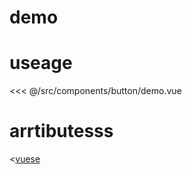 # demo

  <demo></demo>

# useage
 <<< @/src/components/button/demo.vue


# arrtibutesss

<[vuese](@/src/components/button/index.vue)
